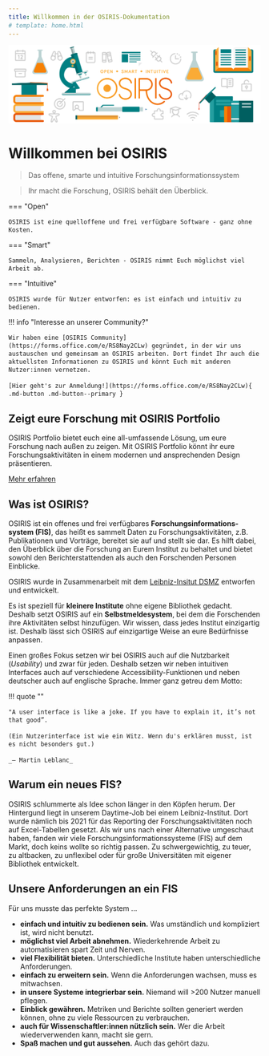 ```yaml
---
title: Willkommen in der OSIRIS-Dokumentation
# template: home.html
---
```


![Hero Image](assets/images/Hero_desktop.svg)

# Willkommen bei OSIRIS

> Das offene, smarte und intuitive Forschungsinformationssystem

> Ihr macht die Forschung, OSIRIS behält den Überblick.

=== "Open"

    OSIRIS ist eine quelloffene und frei verfügbare Software - ganz ohne Kosten.

=== "Smart"

    Sammeln, Analysieren, Berichten - OSIRIS nimmt Euch möglichst viel Arbeit ab.

=== "Intuitive"

    OSIRIS wurde für Nutzer entworfen: es ist einfach und intuitiv zu bedienen.

!!! info "Interesse an unserer Community?"
    
    Wir haben eine [OSIRIS Community](https://forms.office.com/e/RS8Nay2CLw) gegründet, in der wir uns austauschen und gemeinsam an OSIRIS arbeiten. Dort findet Ihr auch die aktuellsten Informationen zu OSIRIS und könnt Euch mit anderen Nutzer:innen vernetzen.

    [Hier geht's zur Anmeldung!](https://forms.office.com/e/RS8Nay2CLw){ .md-button .md-button--primary }


## Zeigt eure Forschung mit OSIRIS Portfolio

OSIRIS Portfolio bietet euch eine all-umfassende Lösung, um eure Forschung nach außen zu zeigen. Mit OSIRIS Portfolio könnt ihr eure Forschungsaktivitäten in einem modernen und ansprechenden Design präsentieren.

[Mehr erfahren](/portfolio)

## Was ist OSIRIS?

OSIRIS ist ein offenes und frei verfügbares **Forschungsinformations-system (FIS)**, das heißt es sammelt Daten zu Forschungsaktivitäten, z.B. Publikationen und Vorträge, bereitet sie auf und stellt sie dar. Es hilft dabei, den Überblick über die Forschung an Eurem Institut zu behaltet und bietet sowohl den Berichterstattenden als auch den Forschenden Personen Einblicke.

OSIRIS wurde in Zusammenarbeit mit dem [Leibniz-Insitut DSMZ](http://dsmz.de) entworfen und entwickelt.

Es ist speziell für **kleinere Institute** ohne eigene Bibliothek gedacht.
Deshalb setzt OSIRIS auf ein **Selbstmeldesystem**, bei dem die Forschenden ihre Aktivitäten selbst hinzufügen.
Wir wissen, dass jedes Institut einzigartig ist. Deshalb lässt sich OSIRIS auf einzigartige Weise an eure Bedürfnisse anpassen.

Einen großes Fokus setzen wir bei OSIRIS auch auf die Nutzbarkeit (_Usability_) und zwar für jeden. Deshalb setzen wir neben intuitiven Interfaces auch auf verschiedene Accessibility-Funktionen und neben deutscher auch auf englische Sprache. Immer ganz getreu dem Motto:

!!! quote ""

    "A user interface is like a joke. If you have to explain it, it’s not that good”.
    
    (Ein Nutzerinterface ist wie ein Witz. Wenn du's erklären musst, ist es nicht besonders gut.)
    
    _— Martin Leblanc_

## Warum ein neues FIS?

OSIRIS schlummerte als Idee schon länger in den Köpfen herum.
Der Hintergund liegt in unserem Daytime-Job bei einem Leibniz-Institut.
Dort wurde nämlich bis 2021 für das Reporting der Forschungsaktivitäten noch auf Excel-Tabellen gesetzt.
Als wir uns nach einer Alternative umgeschaut haben, fanden wir viele Forschungsinformationssysteme (FIS) auf dem Markt, doch keins wollte so richtig passen. Zu schwergewichtig, zu teuer, zu altbacken, zu unflexibel oder für große Universitäten mit eigener Bibliothek entwickelt.

## Unsere Anforderungen an ein FIS

Für uns musste das perfekte System ...

- **einfach und intuitiv zu bedienen sein.** Was umständlich und kompliziert ist, wird nicht benutzt.
- **möglichst viel Arbeit abnehmen.** Wiederkehrende Arbeit zu automatisieren spart Zeit und Nerven.
- **viel Flexibilität bieten.** Unterschiedliche Institute haben unterschiedliche Anforderungen.
- **einfach zu erweitern sein.** Wenn die Anforderungen wachsen, muss es mitwachsen.
- **in unsere Systeme integrierbar sein.** Niemand will >200 Nutzer manuell pflegen.
- **Einblick gewähren.** Metriken und Berichte sollten generiert werden können, ohne zu viele Ressourcen zu verbrauchen.
- **auch für Wissenschaftler:innen nützlich sein.** Wer die Arbeit wiederverwenden kann, macht sie gern.
- **Spaß machen und gut aussehen.** Auch das gehört dazu.